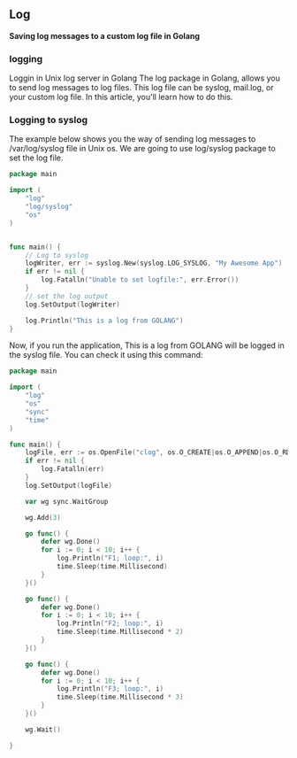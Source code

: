## Log 

**Saving log messages to a custom log file in Golang**

### logging
Loggin in Unix log server in Golang
The log package in Golang, allows you to send log messages to log files. This log file can be syslog, mail.log, or your custom log file.
In this article, you'll learn how to do this.

### Logging to syslog
The example below shows you the way of sending log messages to /var/log/syslog file in Unix os. We are going to use log/syslog package to set the log file.

```go
package main

import (
    "log"
    "log/syslog"
    "os"
)


func main() {
    // Log to syslog
    logWriter, err := syslog.New(syslog.LOG_SYSLOG, "My Awesome App")
    if err != nil {
        log.Fatalln("Unable to set logfile:", err.Error())
    }
    // set the log output
    log.SetOutput(logWriter)

    log.Println("This is a log from GOLANG")
}
```

Now, if you run the application, This is a log from GOLANG will be logged in the syslog file.
You can check it using this command:

```go
package main

import (
    "log"
    "os"
    "sync"
    "time"
)

func main() {
    logFile, err := os.OpenFile("clog", os.O_CREATE|os.O_APPEND|os.O_RDWR, 0644)
    if err != nil {
        log.Fatalln(err)
    }
    log.SetOutput(logFile)

    var wg sync.WaitGroup

    wg.Add(3)

    go func() {
        defer wg.Done()
        for i := 0; i < 10; i++ {
            log.Println("F1; loop:", i)
            time.Sleep(time.Millisecond)
        }
    }()

    go func() {
        defer wg.Done()
        for i := 0; i < 10; i++ {
            log.Println("F2; loop:", i)
            time.Sleep(time.Millisecond * 2)
        }
    }()

    go func() {
        defer wg.Done()
        for i := 0; i < 10; i++ {
            log.Println("F3; loop:", i)
            time.Sleep(time.Millisecond * 3)
        }
    }()

    wg.Wait()

}
```
